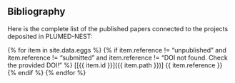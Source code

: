 Bibliography
-----------------------------
  
Here is the complete list of the published papers connected to the projects deposited in PLUMED-NEST:

{% for item in site.data.eggs %}
  {% if item.reference != “unpublished” and item.reference != “submitted” and item.reference != “DOI not found. Check the provided DOI!” %}
   [[{{ item.id }}]({{ item.path }})] {{ item.reference }}
 {% endif %}
{% endfor %}
